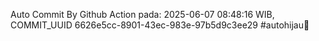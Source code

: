 Auto Commit By Github Action pada: 2025-06-07 08:48:16 WIB, COMMIT_UUID 6626e5cc-8901-43ec-983e-97b5d9c3ee29 #autohijau🗿
